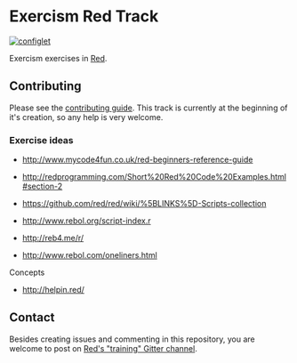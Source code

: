 # Exercism Red Track

[![configlet](https://github.com/exercism/red/workflows/configlet/badge.svg)](https://github.com/exercism/red/actions?query=workflow%3Aconfiglet)

Exercism exercises in [Red](https://www.red-lang.org/).

## Contributing

Please see the [contributing guide](https://github.com/exercism/legacy-docs/tree/master/contributing-to-language-tracks). This track is currently at the beginning of it's creation, so any help is very welcome.

### Exercise ideas

* http://www.mycode4fun.co.uk/red-beginners-reference-guide
* http://redprogramming.com/Short%20Red%20Code%20Examples.html#section-2
* https://github.com/red/red/wiki/%5BLINKS%5D-Scripts-collection

* http://www.rebol.org/script-index.r
* http://reb4.me/r/
* http://www.rebol.com/oneliners.html

Concepts

* http://helpin.red/

## Contact

Besides creating issues and commenting in this repository, you are welcome to post on [Red's "training" Gitter channel](https://gitter.im/red/training).
